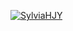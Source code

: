 [![SylviaHJY](https://circleci.com/gh/SylviaHJY/hw02b-Continuous-Integration.svg?style=svg)](https://app.circleci.com/pipelines/github/SylviaHJY/hw02b-Continuous-Integration?branch=main&filter=all)
